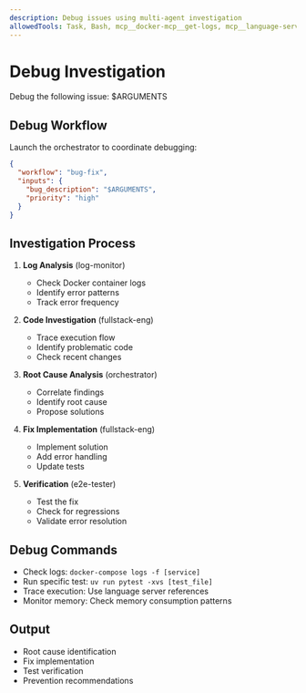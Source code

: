```yaml
---
description: Debug issues using multi-agent investigation
allowedTools: Task, Bash, mcp__docker-mcp__get-logs, mcp__language-server-ts__*, mcp__language-server-py__*, TodoWrite
---
```


# Debug Investigation

Debug the following issue: $ARGUMENTS

## Debug Workflow

Launch the orchestrator to coordinate debugging:

```json
{
  "workflow": "bug-fix",
  "inputs": {
    "bug_description": "$ARGUMENTS",
    "priority": "high"
  }
}
```

## Investigation Process

1. **Log Analysis** (log-monitor)
   - Check Docker container logs
   - Identify error patterns
   - Track error frequency

2. **Code Investigation** (fullstack-eng)
   - Trace execution flow
   - Identify problematic code
   - Check recent changes

3. **Root Cause Analysis** (orchestrator)
   - Correlate findings
   - Identify root cause
   - Propose solutions

4. **Fix Implementation** (fullstack-eng)
   - Implement solution
   - Add error handling
   - Update tests

5. **Verification** (e2e-tester)
   - Test the fix
   - Check for regressions
   - Validate error resolution

## Debug Commands

- Check logs: `docker-compose logs -f [service]`
- Run specific test: `uv run pytest -xvs [test_file]`
- Trace execution: Use language server references
- Monitor memory: Check memory consumption patterns

## Output

- Root cause identification
- Fix implementation
- Test verification
- Prevention recommendations